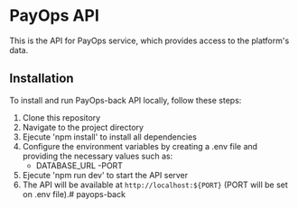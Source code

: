 # PayOps API

This is the API for PayOps service, which provides access to the platform's data.

## Installation 
To install and run PayOps-back API locally, follow these steps:
1. Clone this repository
2. Navigate to the project directory
3. Ejecute 'npm install' to install all dependencies
4. Configure the environment variables by creating a .env file and providing the necessary values such as:
    - DATABASE_URL
    -PORT
5. Ejecute 'npm run dev' to start the API server
6. The API will be available at `http://localhost:${PORT}` (PORT will be set on .env file).# payops-back
